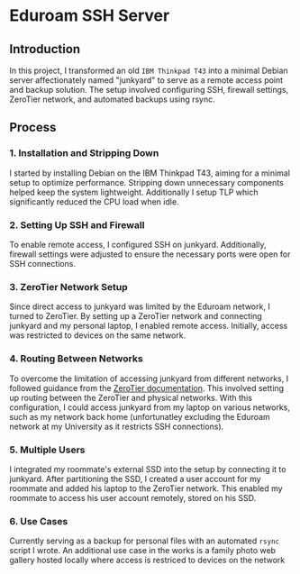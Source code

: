# Eduroam SSH Server

## Introduction
In this project, I transformed an old `IBM Thinkpad T43` into a minimal Debian server affectionately named "junkyard" to serve as a remote access point and backup solution. The setup involved configuring SSH, firewall settings, ZeroTier network, and automated backups using rsync.

## Process

### 1. Installation and Stripping Down
I started by installing Debian on the IBM Thinkpad T43, aiming for a minimal setup to optimize performance. Stripping down unnecessary components helped keep the system lightweight.
Additionally I setup TLP which significantly reduced the CPU load when idle.

### 2. Setting Up SSH and Firewall
To enable remote access, I configured SSH on junkyard. Additionally, firewall settings were adjusted to ensure the necessary ports were open for SSH connections.

### 3. ZeroTier Network Setup
Since direct access to junkyard was limited by the Eduroam network, I turned to ZeroTier. By setting up a ZeroTier network and connecting junkyard and my personal laptop, I enabled remote access. Initially, access was restricted to devices on the same network.

### 4. Routing Between Networks
To overcome the limitation of accessing junkyard from different networks, I followed guidance from the [ZeroTier documentation](https://zerotier.atlassian.net/wiki/spaces/SD/pages/224395274/Route+between+ZeroTier+and+Physical+Networks). This involved setting up routing between the ZeroTier and physical networks. With this configuration, I could access junkyard from my laptop on various networks, such as my network back home (unfortunatley excluding the Eduroam network at my University as it restricts SSH connections).

### 5. Multiple Users
I integrated my roommate's external SSD into the setup by connecting it to junkyard. After partitioning the SSD, I created a user account for my roommate and added his laptop to the ZeroTier network. This enabled my roommate to access his user account remotely, stored on his SSD.

### 6. Use Cases
Currently serving as a backup for personal files with an automated `rsync` script I wrote.
An additional use case in the works is a family photo web gallery hosted locally where access is restriced to devices on the network
